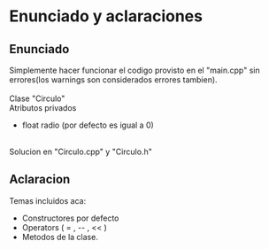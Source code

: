 # Enunciado y aclaraciones

## Enunciado
Simplemente hacer funcionar el codigo provisto en el "main.cpp" sin errores(los warnings son considerados errores tambien).<br>
<br>
Clase "Circulo" <br>
Atributos privados<br>
- float radio (por defecto es igual a 0)
<br>
Solucion en "Circulo.cpp" y "Circulo.h"

## Aclaracion
Temas incluidos aca:

- Constructores por defecto
- Operators ( = , -- , << )
- Metodos de la clase.
